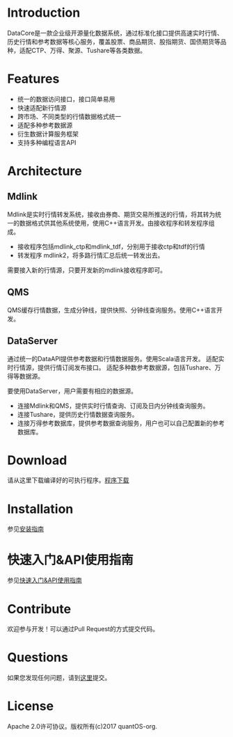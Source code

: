 # Introduction 

DataCore是一款企业级开源量化数据系统，通过标准化接口提供高速实时行情、历史行情和参考数据等核心服务，覆盖股票、商品期货、股指期货、国债期货等品种，适配CTP、万得、聚源、Tushare等各类数据。
[](https://raw.githubusercontent.com/quantOS-org/DataCore/blob/master/doc/img/datacore.png)

# Features 

+ 统一的数据访问接口，接口简单易用
+ 快速适配新行情源
+ 跨市场、不同类型的行情数据格式统一
+ 适配多种参考数据源
+ 衍生数据计算服务框架
+ 支持多种编程语言API

# Architecture

[](https://github.com/quantOS-org/DataCore/blob/master/doc/img/architect.png)

## Mdlink
Mdlink是实时行情转发系统，接收由券商、期货交易所推送的行情，将其转为统一的数据格式供其他系统使用，使用C++语言开发。由接收程序和转发程序组成。

+ 接收程序包括mdlink_ctp和mdlink_tdf，分别用于接收ctp和tdf的行情
+ 转发程序 mdlink2，将多路行情汇总后统一转发出去。

需要接入新的行情源，只要开发新的mdlink接收程序即可。

## QMS
QMS缓存行情数据，生成分钟线，提供快照、分钟线查询服务。使用C++语言开发。

## DataServer
通过统一的DataAPI提供参考数据和行情数据服务。使用Scala语言开发。
适配实时行情源，提供行情订阅发布接口。
适配多种数参考数据源，包括Tushare、万得等数据源。

要使用DataServer，用户需要有相应的数据源。

+ 连接Mdlink和QMS，提供实时行情查询、订阅及日内分钟线查询服务。
+ 连接Tushare，提供历史行情数据查询服务。
+ 连接万得参考数据库，提供参考数据查询服务，用户也可以自己配置新的参考数据库。

# Download

请从这里下载编译好的可执行程序。[程序下载](https://github.com/quantOS-org/DataCore/blob/master/doc/download.md)

# Installation

参见[安装指南](https://github.com/quantOS-org/DataCore/blob/master/doc/install.md)

# 快速入门&API使用指南

参见[快速入门&API使用指南](https://github.com/quantOS-org/DataCore/blob/master/doc/api_ref.md)

# Contribute

欢迎参与开发！可以通过Pull Request的方式提交代码。

# Questions

如果您发现任何问题，请到[这里](https://github.com/quantOS-org/DataCore/issues/new)提交。

# License

Apache 2.0许可协议。版权所有(c)2017 quantOS-org.

